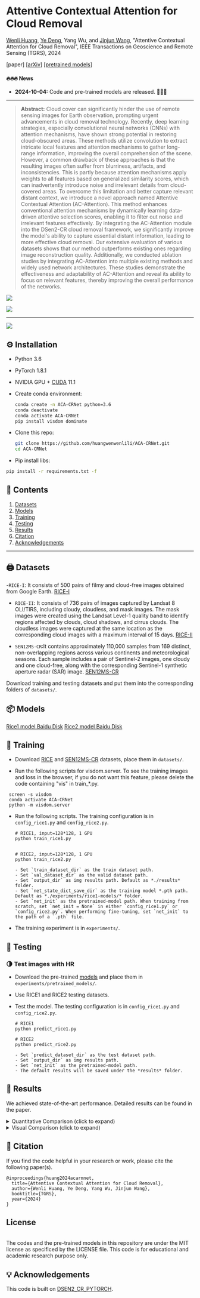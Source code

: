 # Attentive Contextual Attention for Cloud Removal

[Wenli Huang](https://scholar.google.com/citations?user=CD1TJyAAAAAJ), [Ye Deng](https://www.researchgate.net/profile/Ye-Deng-9), Yang Wu, and [Jinjun Wang](https://scholar.google.com/citations?user=Dk7JgNcAAAAJ), "Attentive Contextual Attention for Cloud Removal", IEEE Transactions on Geoscience and Remote Sensing (TGRS), 2024

[paper] [[arXiv](https://arxiv.org/abs/XXX)] [[pretrained models](https://pan.baidu.com/s/1M6Mvwy7L6OWWk_Xv8aKFlA?pwd=4qgh)]

#### 🔥🔥🔥 News

- **2024-10-04:** Code and pre-trained models are released. 🎊🎊🎊

---

> **Abstract:** Cloud cover can significantly hinder the use of remote sensing images for Earth observation, prompting urgent advancements in cloud removal technology. Recently, deep learning strategies, especially convolutional neural networks (CNNs) with attention mechanisms, have shown strong potential in restoring cloud-obscured areas. These methods utilize convolution to extract intricate local features and attention mechanisms to gather long-range information, improving the overall comprehension of the scene. However, a common drawback of these approaches is that the resulting images often suffer from blurriness, artifacts, and inconsistencies. This is partly because attention mechanisms apply weights to all features based on generalized similarity scores, which can inadvertently introduce noise and irrelevant details from cloud-covered areas. To overcome this limitation and better capture relevant distant context, we introduce a novel approach named Attentive Contextual Attention (AC-Attention). This method enhances conventional attention mechanisms by dynamically learning data-driven attentive selection scores, enabling it to filter out noise and irrelevant features effectively. By integrating the AC-Attention module into the DSen2-CR cloud removal framework, we significantly improve the model's ability to capture essential distant information, leading to more effective cloud removal. Our extensive evaluation of various datasets shows that our method outperforms existing ones regarding image reconstruction quality. Additionally, we conducted ablation studies by integrating AC-Attention into multiple existing methods and widely used network architectures. These studies demonstrate the effectiveness and adaptability of AC-Attention and reveal its ability to focus on relevant features, thereby improving the overall performance of the networks. 

![](figs/Figure2.png)

![](figs/Figure3.png)


---

![](figs/Figure1.png)

## ⚙️ Installation

- Python 3.6

- PyTorch 1.8.1

- NVIDIA GPU + [CUDA](https://developer.nvidia.com/cuda-downloads) 11.1

- Create conda environment:

  ```bash
  conda create -n ACA-CRNet python=3.6
  conda deactivate
  conda activate ACA-CRNet
  pip install visdom dominate
  ```
- Clone this repo:

  ```bash
  git clone https://github.com/huangwenwenlili/ACA-CRNet.git
  cd ACA-CRNet
  ```

 - Pip install libs:

  ```bash
  pip install -r requirements.txt -f
  ```


## 🔗 Contents

1. [Datasets](#datasets)
1. [Models](#models)
1. [Training](#training)
1. [Testing](#testing)
1. [Results](#results)
1. [Citation](#citation)
1. [Acknowledgements](#acknowledgements)

---



## <a name="datasets"></a>🖨️ Datasets
-```RICE-I```: It consists of 500 pairs of filmy and cloud-free images obtained from Google Earth. 
[RICE-I](https://github.com/BUPTLdy/RICE_DATASET)

- ```RICE-II```: It consists of 736 pairs of images captured by Landsat 8 OLI/TIRS, including cloudy, cloudless, and mask images. The mask images were created using the Landsat Level-1 quality band to identify regions affected by clouds, cloud shadows, and cirrus clouds. The cloudless images were captured at the same location as the corresponding cloud images with a maximum interval of 15 days. [RICE-II](https://github.com/BUPTLdy/RICE_DATASET)

- ```SEN12MS-CR```:It contains approximately 110,000 samples from 169 distinct, non-overlapping regions across various continents and meteorological seasons. Each sample includes a pair of Sentinel-2 images, one cloudy and one cloud-free, along with the corresponding Sentinel-1 synthetic aperture radar (SAR) image. [SEN12MS-CR](https://mediatum.ub.tum.de/1554803)


Download training and testing datasets and put them into the corresponding folders of `datasets/`.



## <a name="models"></a>📦 Models

[Rice1 model Baidu Disk](https://pan.baidu.com/s/19a8Hv9m2XZ-etIQ8ag7nlg?pwd=asvf)
[Rice2 model Baidu Disk](https://pan.baidu.com/s/1__eaIT3MTz9k4qJRaXm_yw?pwd=bund)



## <a name="training"></a>🔧 Training

- Download [RICE](https://github.com/BUPTLdy/RICE_DATASET) and [SEN12MS-CR](https://mediatum.ub.tum.de/1554803) datasets, place them in `datasets/`.

- Run the following scripts for visdom.server. To see the training images and loss in the browser, if you do not want this feature, please delete the code containing "vis" in train_*.py.
 ```shell
  screen -s visdom
  conda activate ACA-CRNet
  python -m visdom.server
 ```

- Run the following scripts. The training configuration is in `config_rice1.py` and `config_rice2.py`.

  ```shell
  # RICE1, input=128*128, 1 GPU
  python train_rice1.py
  
  
  # RICE2, input=128*128, 1 GPU
  python train_rice2.py
  ```
   ```
  - Set `train_dataset_dir` as the train dataset path.
  - Set `val_dataset_dir` as the valid dataset path.
  - Set `output_dir` as img results path. Default as *./results* folder.
  - Set `net_state_dict_save_dir` as the training model *.pth path. Default as *./experiments/rice1-models/* folder.
  - Set `net_init` as the pretrained-model path. When training from scratch, set `net_init = None` in either `config_rice1.py` or `config_rice2.py`. When performing fine-tuning, set `net_init` to the path of a `.pth` file.

   ```

- The training experiment is in `experiments/`.



## <a name="testing"></a>🔨 Testing

### 🌗 Test images with HR

- Download the pre-trained [models](https://pan.baidu.com/s/1M6Mvwy7L6OWWk_Xv8aKFlA?pwd=4qgh) and place them in `experiments/pretrained_models/`.

- Use RICE1 and RICE2 testing datasets.

- Test the model. The testing configuration is in `config_rice1.py` and `config_rice2.py`.

  ```shell
  # RICE1
  python predict_rice1.py 

  # RICE2
  python predict_rice2.py 
  ```
  ```
  - Set `predict_dataset_dir` as the test dataset path.
  - Set `output_dir` as img results path.
  - Set `net_init` as the pretrained-model path.
  - The default results will be saved under the *results* folder.
  ```

## <a name="results"></a>🔎 Results

We achieved state-of-the-art performance. Detailed results can be found in the paper.

<details>
<summary>Quantitative Comparison (click to expand)</summary>

- results in Table III of the main paper

<p align="center">
  <img width="900" src="figs/table3-quantitative.png">
</p>

</details>

<details>
<summary>Visual Comparison (click to expand)</summary>

- results in Figure 4 of the main paper

<p align="center">
  <img width="900" src="figs/Figure4.png">
</p>


- results in Figure 7 of the main paper

<p align="center">
  <img width="900" src="figs/Figure7.png">
</p>


</details>



## <a name="citation"></a>📎 Citation

If you find the code helpful in your research or work, please cite the following paper(s).

```
@inproceedings{huang2024acarmnet,
  title={Attentive Contextual Attention for Cloud Removal},
  author={Wenli Huang, Ye Deng, Yang Wu, Jinjun Wang},
  booktitle={TGRS},
  year={2024}
}
```

## License
<br />
The codes and the pre-trained models in this repository are under the MIT license as specificed by the LICENSE file.
This code is for educational and academic research purpose only.

## <a name="acknowledgements"></a>💡 Acknowledgements

This code is built on [DSEN2_CR_PYTORCH](https://github.com/Phoenix-Shen/DSEN2_CR_PYTORCH).

